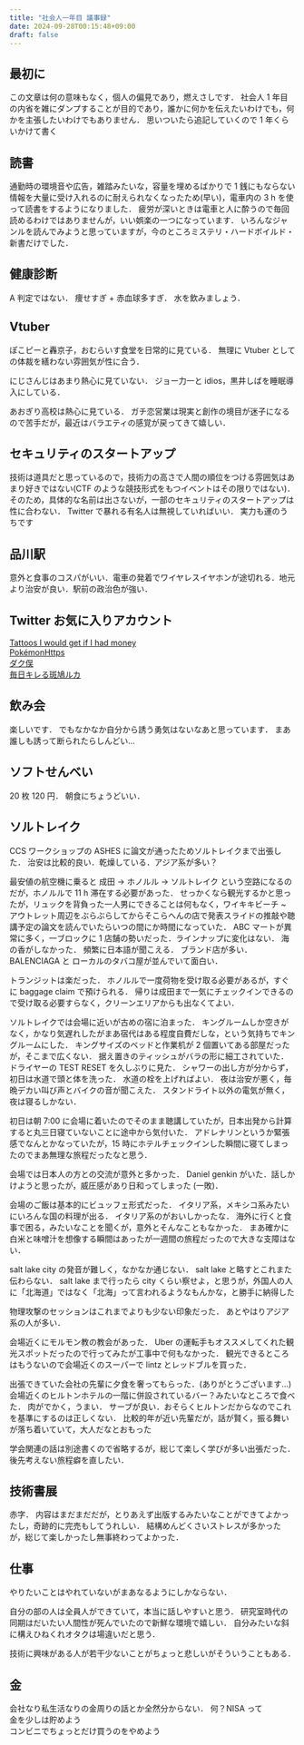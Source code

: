 ```yaml
---
title: "社会人一年目 議事録"
date: 2024-09-28T00:15:48+09:00
draft: false
---
```


## 最初に

この文章は何の意味もなく，個人の偏見であり，燃えさしです．
社会人 1 年目の内省を雑にダンプすることが目的であり，誰かに何かを伝えたいわけでも，何かを主張したいわけでもありません．
思いついたら追記していくので 1 年くらいかけて書く

## 読書

通勤時の環境音や広告，雑踏みたいな，容量を埋めるばかりで 1 銭にもならない情報を大量に受け入れるのに耐えられなくなったため(早い)，電車内の 3 h を使って読書をするようになりました．
疲労が深いときは電車と人に酔うので毎回読めるわけではありませんが，いい娯楽の一つになっています．
いろんなジャンルを読んでみようと思っていますが，今のところミステリ・ハードボイルド・新書だけでした．

## 健康診断

A 判定ではない．
痩せすぎ + 赤血球多すぎ．
水を飲みましょう．

## Vtuber

ぽこピーと轟京子，おむらいす食堂を日常的に見ている．
無理に Vtuber としての体裁を繕わない雰囲気が性に合う．

にじさんじはあまり熱心に見ていない．
ジョー力一と idios，黒井しばを睡眠導入にしている．

あおぎり高校は熱心に見ている．
ガチ恋営業は現実と創作の境目が迷子になるので苦手だが，最近はバラエティの感覚が戻ってきて嬉しい．

## セキュリティのスタートアップ

技術は道具だと思っているので，技術力の高さで人間の順位をつける雰囲気はあまり好きではない(CTF のような競技形式をもつイベントはその限りではない)．
そのため，具体的な名前は出さないが，一部のセキュリティのスタートアップは性に合わない．
Twitter で暴れる有名人は無視していればいい．
実力も運のうちです

## 品川駅

意外と食事のコスパがいい．電車の発着でワイヤレスイヤホンが途切れる．地元より治安が良い．駅前の政治色が強い．

## Twitter お気に入りアカウント

[Tattoos I would get if I had money](https://x.com/itspicsx)\
[PokémonHttps](https://x.com/PokemonHttps)\
[ダク俣](https://x.com/tkpi9k)\
[毎日キレる斑鳩ルカ](https://x.com/luca_bachigire)

## 飲み会

楽しいです．
でもなかなか自分から誘う勇気はないなあと思っています．
まあ誰しも誘って断られたらしんどい...

## ソフトせんべい

20 枚 120 円．
朝食にちょうどいい．

## ソルトレイク

CCS ワークショップの ASHES に論文が通ったためソルトレイクまで出張した．
治安は比較的良い．乾燥している．アジア系が多い？

最安値の航空機に乗ると 成田 -> ホノルル -> ソルトレイク という空路になるのだが，ホノルルで 11 h 滞在する必要があった．
せっかくなら観光するかと思ったが，リュックを背負った一人男にできることは何もなく，ワイキキビーチ ~ アウトレット周辺をぶらぶらしてからそこらへんの店で発表スライドの推敲や聴講予定の論文を読んでいたらいつの間にか時間になっていた．
ABC マートが異常に多く，一ブロックに 1 店舗の勢いだった．ラインナップに変化はない．
海の香がしなかった．
頻繁に日本語が聞こえる．
ブランド店が多い．BALENCIAGA と ローカルのタバコ屋が並んでいて面白い．

トランジットは楽だった．
ホノルルで一度荷物を受け取る必要があるが，すぐに baggage claim で預けられる．
帰りは成田まで一気にチェックインできるので受け取る必要すらなく，クリーンエリアからも出なくてよい．

ソルトレイクでは会場に近いが古めの宿に泊まった．
キングルームしか空きがなく，かなり気遅れしたがまあ宿代はある程度自費だしな，という気持ちでキングルームにした．
キングサイズのベッドと作業机が 2 個置いてある部屋だったが，そこまで広くない．
据え置きのティッシュがバラの形に細工されていた．
ドライヤーの TEST RESET を久しぶりに見た．
シャワーの出し方が分からず，初日は水道で頭と体を洗った．
水道の栓を上げればよい．
夜は治安が悪く，毎晩デカい叫び声とバイクの音が聞こえた．
スタンドライト以外の電気が無く，夜は寝るしかない．

初日は朝 7:00 に会場に着いたのでそのまま聴講していたが，日本出発から計算すると丸三日寝ていないことに途中から気付いた．
アドレナリンというか緊張感でなんとかなっていたが，15 時にホテルチェックインした瞬間に寝てしまったのでまあ無理な旅程だったなと思う．

会場では日本人の方との交流が意外と多かった．
Daniel genkin がいた．話しかけようと思ったが，威圧感があり日和ってしまった (一敗)．

会場のご飯は基本的にビュッフェ形式だった．
イタリア系，メキシコ系みたいにいろんな国の料理が出る．
イタリア系のがおいしかったな．
海外に行くと食事で困る，みたいなことを聞くが，意外とそんなこともなかった．
まあ確かに白米と味噌汁を想像する瞬間はあったが一週間の旅程だったので大きな支障はない．

salt lake city の発音が難しく，なかなか通じない．
salt lake と略すとこれまた伝わらない．
salt lake まで行ったら city くらい察せよ，と思うが，外国人の人に「北海道」ではなく「北海」って言われるようなもんかな，と勝手に納得した

物理攻撃のセッションはこれまでよりも少ない印象だった．
あとやはりアジア系の人が多い．

会場近くにモルモン教の教会があった．
Uber の運転手もオススメしてくれた観光スポットだったので行ってみたが工事中で何もなかった．
観光できるところはもうないので会場近くのスーパーで lintz とレッドブルを買った．

出張できていた会社の先輩に夕食を奢ってもらった．(ありがとうございます...)
会場近くのヒルトンホテルの一階に併設されているバー？みたいなところで食べた．
肉がでかく，うまい．
サーブが良い．おそらくヒルトンだからなのでこれを基準にするのは正しくない．
比較的年が近い先輩だが，話が賢く，振る舞いが落ち着いていて，大人だなとおもった

学会関連の話は別途書くので省略するが，総じて楽しく学びが多い出張だった．
後先考えない旅程癖を直したい．

## 技術書展

赤字．
内容はまだまだだが，とりあえず出版するみたいなことができてよかったし，奇跡的に完売もしてうれしい．
結構めんどくさいストレスが多かったが，総じて楽しかったし無事終わってよかった．

## 仕事

やりたいことはやれていないがまあなるようにしかならない．

自分の部の人は全員人ができていて，本当に話しやすいと思う．
研究室時代の同期はだいたい人間性が死んでいたので新鮮な環境で嬉しい．
自分みたいな斜に構えひねくれオタクは場違いだと思う．

技術に興味がある人が若干少ないことがちょっと悲しいがそういうこともある．

## 金

会社なり私生活なりの金周りの話とか全然分からない．
何？NISA って\
金を少しは貯めよう\
コンビニでちょっとだけ買うのをやめよう
